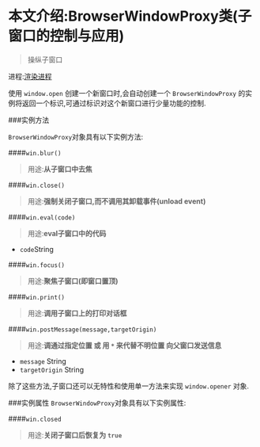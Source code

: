 # 本文介绍:BrowserWindowProxy类(子窗口的控制与应用)

>操纵子窗口

进程:[渲染进程](../glossary.md#renderer-process)        

使用 `window.open` 创建一个新窗口时,会自动创建一个 `BrowserWindowProxy`  的实例将返回一个标识,可通过标识对这个新窗口进行少量功能的控制.

###实例方法

`BrowserWindowProxy`对象具有以下实例方法:

####`win.blur()`
> 用途:**从子窗口中去焦**

####`win.close()`
> 用途:**强制关闭子窗口,而不调用其卸载事件(unload event)**

####`win.eval(code)`
> 用途:**eval子窗口中的代码**

* `code`String

####`win.focus()`
> 用途:**聚焦子窗口(即窗口置顶)**

####`win.print()`
> 用途:**调用子窗口上的打印对话框**

####`win.postMessage(message,targetOrigin)`
> 用途:**调通过指定位置 或 用 `*` 来代替不明位置 向父窗口发送信息**
* `message` String
* `targetOrigin` String

除了这些方法,子窗口还可以无特性和使用单一方法来实现  `window.opener` 对象.

###实例属性
`BrowserWindowProxy`对象具有以下实例属性:

####`win.closed`
> 用途:**关闭子窗口后恢复为 `true`**  